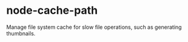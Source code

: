 # node-cache-path
Manage file system cache for slow file operations, such as generating thumbnails.
